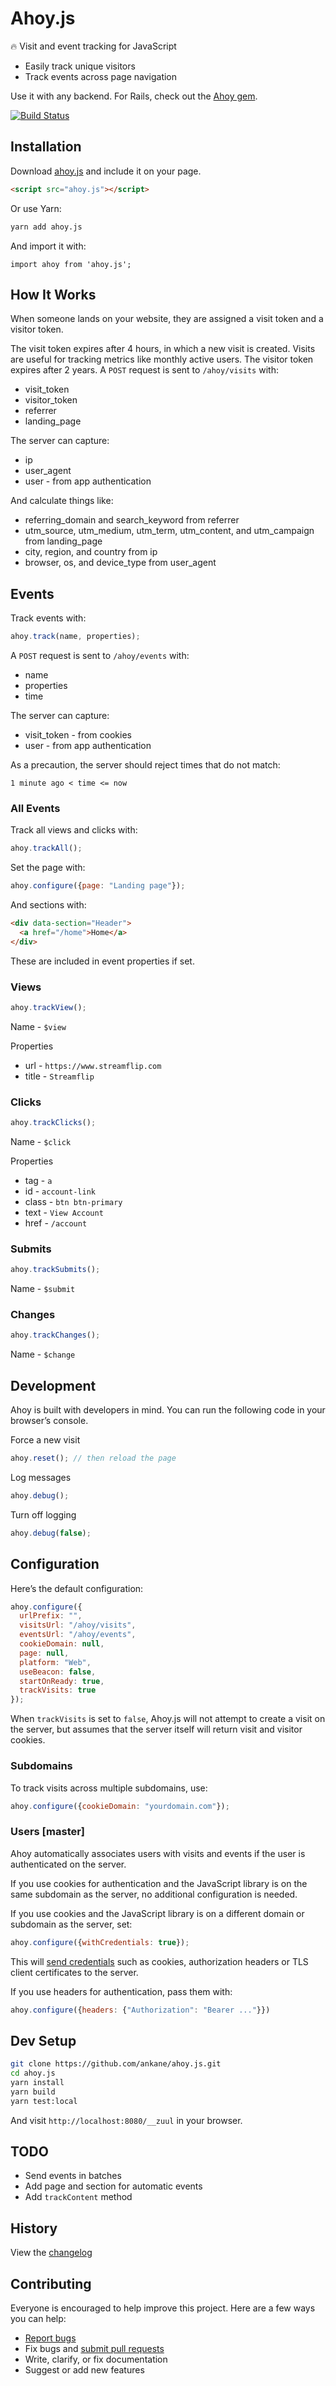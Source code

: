 # Ahoy.js

:fire: Visit and event tracking for JavaScript

- Easily track unique visitors
- Track events across page navigation

Use it with any backend. For Rails, check out the [Ahoy gem](https://github.com/ankane/ahoy).

[![Build Status](https://travis-ci.org/ankane/ahoy.js.svg?branch=master)](https://travis-ci.org/ankane/ahoy.js)

## Installation

Download [ahoy.js](https://unpkg.com/ahoy.js) and include it on your page.

```html
<script src="ahoy.js"></script>
```

Or use Yarn:

```sh
yarn add ahoy.js
```

And import it with:

```es6
import ahoy from 'ahoy.js';
```

## How It Works

When someone lands on your website, they are assigned a visit token and a visitor token.

The visit token expires after 4 hours, in which a new visit is created.  Visits are useful for tracking metrics like monthly active users.  The visitor token expires after 2 years.  A `POST` request is sent to `/ahoy/visits` with:

- visit_token
- visitor_token
- referrer
- landing_page

The server can capture:

- ip
- user_agent
- user - from app authentication

And calculate things like:

- referring_domain and search_keyword from referrer
- utm_source, utm_medium, utm_term, utm_content, and utm_campaign from landing_page
- city, region, and country from ip
- browser, os, and device_type from user_agent

## Events

Track events with:

```javascript
ahoy.track(name, properties);
```

A `POST` request is sent to `/ahoy/events` with:

- name
- properties
- time

The server can capture:

- visit_token - from cookies
- user - from app authentication

As a precaution, the server should reject times that do not match:

```
1 minute ago < time <= now
```

### All Events

Track all views and clicks with:

```javascript
ahoy.trackAll();
```

Set the page with:

```javascript
ahoy.configure({page: "Landing page"});
```

And sections with:

```html
<div data-section="Header">
  <a href="/home">Home</a>
</div>
```

These are included in event properties if set.

### Views

```javascript
ahoy.trackView();
```

Name - `$view`

Properties

- url - `https://www.streamflip.com`
- title - `Streamflip`

### Clicks

```javascript
ahoy.trackClicks();
````

Name - `$click`

Properties

- tag - `a`
- id - `account-link`
- class - `btn btn-primary`
- text - `View Account`
- href - `/account`

### Submits

```javascript
ahoy.trackSubmits();
````

Name - `$submit`

### Changes

```javascript
ahoy.trackChanges();
````

Name - `$change`

## Development

Ahoy is built with developers in mind.  You can run the following code in your browser’s console.

Force a new visit

```javascript
ahoy.reset(); // then reload the page
```

Log messages

```javascript
ahoy.debug();
```

Turn off logging

```javascript
ahoy.debug(false);
```

## Configuration

Here’s the default configuration:

```javascript
ahoy.configure({
  urlPrefix: "",
  visitsUrl: "/ahoy/visits",
  eventsUrl: "/ahoy/events",
  cookieDomain: null,
  page: null,
  platform: "Web",
  useBeacon: false,
  startOnReady: true,
  trackVisits: true
});
```

When `trackVisits` is set to `false`, Ahoy.js will not attempt to create a visit
on the server, but assumes that the server itself will return visit and visitor
cookies.

### Subdomains

To track visits across multiple subdomains, use:

```javascript
ahoy.configure({cookieDomain: "yourdomain.com"});
```

### Users [master]

Ahoy automatically associates users with visits and events if the user is authenticated on the server.

If you use cookies for authentication and the JavaScript library is on the same subdomain as the server, no additional configuration is needed.

If you use cookies and the JavaScript library is on a different domain or subdomain as the server, set:

```javascript
ahoy.configure({withCredentials: true});
```

This will [send credentials](https://developer.mozilla.org/en-US/docs/Web/API/XMLHttpRequest/withCredentials) such as cookies, authorization headers or TLS client certificates to the server.

If you use headers for authentication, pass them with:

```javascript
ahoy.configure({headers: {"Authorization": "Bearer ..."}})
```

## Dev Setup

```sh
git clone https://github.com/ankane/ahoy.js.git
cd ahoy.js
yarn install
yarn build
yarn test:local
```

And visit `http://localhost:8080/__zuul` in your browser.

## TODO

- Send events in batches
- Add page and section for automatic events
- Add `trackContent` method

## History

View the [changelog](https://github.com/ankane/ahoy.js/blob/master/CHANGELOG.md)

## Contributing

Everyone is encouraged to help improve this project. Here are a few ways you can help:

- [Report bugs](https://github.com/ankane/ahoy.js/issues)
- Fix bugs and [submit pull requests](https://github.com/ankane/ahoy.js/pulls)
- Write, clarify, or fix documentation
- Suggest or add new features
